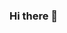 ### Hi there 👋

<!--
**TejaswiniK26/TejaswiniK26** is a ✨ _special_ ✨ repository because its `README.md` (this file) appears on your GitHub profile.

Here are some ideas to get you started:

- 🔭 I previously worked as DB2 System programmer 
- 🌱 I’m currently pursuing my masters in Applied Computer Science.
- 👯 I’m exploring on different subjects
- 📫 How to reach me: s550686@nwmissouri.edu
- 😄 Pronouns: she/her

